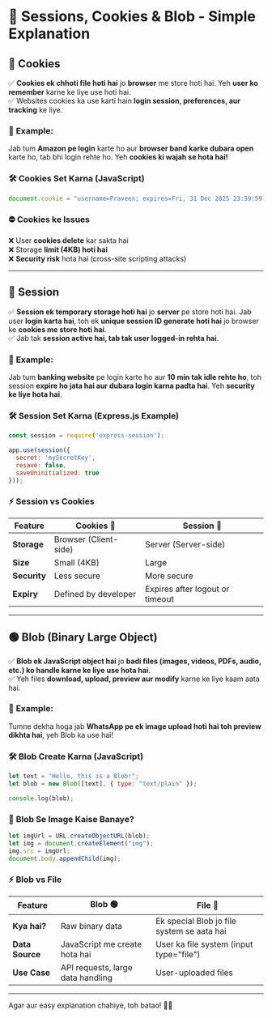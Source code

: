 # 📌 **Sessions, Cookies & Blob - Simple Explanation**  

## 🍪 **Cookies**  
✅ **Cookies ek chhoti file hoti hai** jo **browser** me store hoti hai. Yeh **user ko remember** karne ke liye use hoti hai.  
✅ Websites cookies ka use karti hain **login session, preferences, aur tracking** ke liye.  

### 🔹 **Example:**  
Jab tum **Amazon pe login** karte ho aur **browser band karke dubara open** karte ho, tab bhi login rehte ho. Yeh **cookies ki wajah se hota hai!**  

### 🛠 **Cookies Set Karna (JavaScript)**  
```js
document.cookie = "username=Praveen; expires=Fri, 31 Dec 2025 23:59:59 GMT; path=/";
```

### ⛔ **Cookies ke Issues**  
❌ User **cookies delete** kar sakta hai  
❌ Storage **limit (4KB) hoti hai**  
❌ **Security risk** hota hai (cross-site scripting attacks)  

---

## 🔑 **Session**  
✅ **Session ek temporary storage hoti hai** jo **server** pe store hoti hai. Jab user **login karta hai**, toh ek **unique session ID generate hoti hai** jo browser ke **cookies me store hoti hai**.  
✅ Jab tak **session active hai, tab tak user logged-in rehta hai**.  

### 🔹 **Example:**  
Jab tum **banking website** pe login karte ho aur **10 min tak idle rehte ho**, toh session **expire ho jata hai aur dubara login karna padta hai**. Yeh **security ke liye hota hai**.  

### 🛠 **Session Set Karna (Express.js Example)**  
```js
const session = require('express-session');

app.use(session({
  secret: 'mySecretKey',
  resave: false,
  saveUninitialized: true
}));
```

### ⚡ **Session vs Cookies**  
| Feature  | Cookies 🍪  | Session 🔑  |
|----------|------------|-------------|
| **Storage** | Browser (Client-side) | Server (Server-side) |
| **Size** | Small (4KB) | Large |
| **Security** | Less secure | More secure |
| **Expiry** | Defined by developer | Expires after logout or timeout |

---

## 🟢 **Blob (Binary Large Object)**  
✅ **Blob ek JavaScript object hai** jo **badi files (images, videos, PDFs, audio, etc.) ko handle karne ke liye use hota hai**.  
✅ Yeh files **download, upload, preview aur modify** karne ke liye kaam aata hai.  

### 🔹 **Example:**  
Tumne dekha hoga jab **WhatsApp pe ek image upload hoti hai toh preview dikhta hai**, yeh Blob ka use hai!  

### 🛠 **Blob Create Karna (JavaScript)**  
```js
let text = "Hello, this is a Blob!";
let blob = new Blob([text], { type: "text/plain" });

console.log(blob);
```

### 📸 **Blob Se Image Kaise Banaye?**
```js
let imgUrl = URL.createObjectURL(blob);
let img = document.createElement("img");
img.src = imgUrl;
document.body.appendChild(img);
```

### ⚡ **Blob vs File**
| Feature | Blob 🟢 | File 📂 |
|---------|--------|--------|
| **Kya hai?** | Raw binary data | Ek special Blob jo file system se aata hai |
| **Data Source** | JavaScript me create hota hai | User ka file system (input type="file") |
| **Use Case** | API requests, large data handling | User-uploaded files |

---



Agar aur easy explanation chahiye, toh batao! 🚀😃